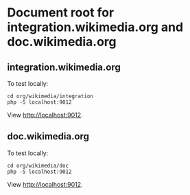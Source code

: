 Document root for integration.wikimedia.org and doc.wikimedia.org
====

## integration.wikimedia.org

To test locally:

```
cd org/wikimedia/integration
php -S localhost:9012
```

View <http://localhost:9012>.

## doc.wikimedia.org

To test locally:

```
cd org/wikimedia/doc
php -S localhost:9012
```

View <http://localhost:9012>.
